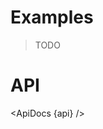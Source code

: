<script lang="ts">
	import { ApiDocs } from 'svelte-ux';

	import api from '$lib/components/Labels.svelte?raw&sveld';

	import Chart, { Svg } from '$lib/components/Chart.svelte';

	import Preview from '$lib/docs/Preview.svelte';
</script>

# Examples

> TODO

# API

<ApiDocs {api} />
